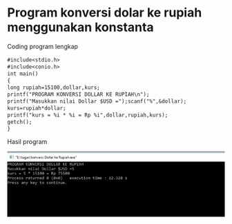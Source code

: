 # Program konversi dolar ke rupiah menggunakan konstanta

Coding program lengkap

    #include<stdio.h>
    #include<conio.h>
    int main()
    {
    long rupiah=15100,dollar,kurs;
    printf("PROGRAM KONVERSI DOLLAR KE RUPIAH\n");
    printf("Masukkan nilai Dollar $USD =");scanf("%",&dollar);
    kurs=rupiah*dollar;
    printf("kurs = %i * %i = Rp %i",dollar,rupiah,kurs);
    getch();
    }



Hasil program

![img](https://github.com/MUTIARAIZMI/Program-konversi-dolar-ke-rupiah-menggunakan-konstanta/blob/master/konversi%20dollar%20ke%20rupiah%20menggunakan%20konstanta.jpg?raw=true)
